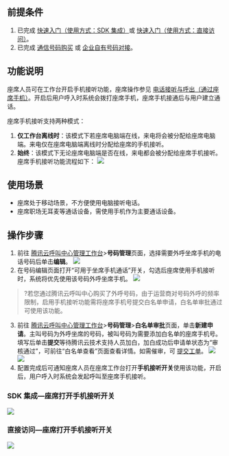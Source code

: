 ## 前提条件
1. 已完成 [快速入门（使用方式：SDK 集成）](https://cloud.tencent.com/document/product/679/73495)或 [快速入门（使用方式：直接访问）](https://cloud.tencent.com/document/product/679/73496)。
2. 已完成 [通信号码购买](https://cloud.tencent.com/document/product/679/73526) 或 [企业自有号码对接](https://cloud.tencent.com/document/product/679/73527)。

## 功能说明
座席人员可在工作台开启手机接听功能，座席操作参见 [电话接听与呼出（通过座席手机）](https://cloud.tencent.com/document/product/679/76071#.E6.89.8B.E6.9C.BA.E6.8E.A5.E5.90.AC)。开启后用户呼入时系统会拨打座席手机，座席手机接通后与用户建立通话。

座席手机接听支持两种模式：
1. **仅工作台离线时**：该模式下若座席电脑端在线，来电将会被分配给座席电脑端。来电仅在座席电脑端离线时分配给座席的手机接听。
2. **始终**：该模式下无论座席电脑端是否在线，来电都会被分配给座席手机接听。
座席手机接听功能流程如下：
![](https://qcloudimg.tencent-cloud.cn/raw/8e027c325737926f5ea55d1d4a51ada1.png)

## 使用场景
- 座席处于移动场景，不方便使用电脑接听电话。
- 座席职场无耳麦等通话设备，需使用手机作为主要通话设备。

## 操作步骤
1. 前往 [腾讯云呼叫中心管理工作台](https://console.cloud.tencent.com/ccc)>**号码管理**页面，选择需要外呼坐席手机的电话号码后单击**编辑**。
![](https://qcloudimg.tencent-cloud.cn/raw/9bb3bd5afcf8f38d00b2d43941984eff.png)
2. 在号码编辑页面打开“可用于坐席手机通话”开关，勾选后座席使用手机接听时，系统将优先使用该号码外呼坐席手机。
![](https://qcloudimg.tencent-cloud.cn/raw/2bcfaa297be988328be8896dbfd8530b.png)
>?若您通过腾讯云呼叫中心购买了外呼号码，由于运营商对号码外呼的频率限制，启用手机接听功能需将座席手机号提交白名单申请，白名单审批通过可使用该功能。
>
3. 前往 [腾讯云呼叫中心管理工作台](https://console.cloud.tencent.com/ccc)>**号码管理**>**白名单审批**页面，单击**新建申请**。主叫号码为外呼坐席的号码，被叫号码为需要添加白名单的座席手机号。填写后单击**提交**等待腾讯云技术支持人员加白，加白成功后申请单状态为“审核通过”，可前往“白名单查看”页面查看详情。如需催审，可 [提交工单](https://console.cloud.tencent.com/workorder/category)。
![](https://qcloudimg.tencent-cloud.cn/raw/591b8330e6c022e6e2266fcc5454bedb.png)
![](https://qcloudimg.tencent-cloud.cn/raw/50ec05e877a70716bcceddf7c25f7ea2.png)
4. 配置完成后可通知座席人员在座席工作台打开**手机接听开关**使用该功能，开启后，用户呼入时系统会发起呼叫至座席手机接听。
### SDK 集成—座席打开手机接听开关
![](https://qcloudimg.tencent-cloud.cn/raw/b3d26956e28a12ff67c19d3afff106a4.png)
### 直接访问—座席打开手机接听开关
![](https://qcloudimg.tencent-cloud.cn/raw/b702713988824a86260d2c159be61d96.png)
